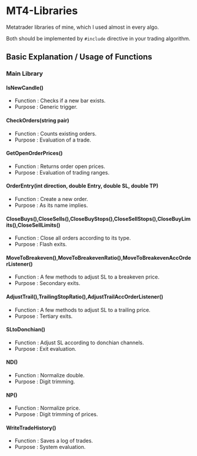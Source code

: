# MT4-Libraries
Metatrader libraries of mine, which I used almost in every algo.

Both should be implemented by ```#include``` directive in your trading algorithm.


## Basic Explanation / Usage of Functions 
### Main Library
#### IsNewCandle()    
- Function        : Checks if a new bar exists.
- Purpose         : Generic trigger.
#### CheckOrders(string pair)   
- Function        : Counts existing orders.
- Purpose         : Evaluation of a trade.
#### GetOpenOrderPrices()   
- Function        : Returns order open prices.
- Purpose         : Evaluation of trading ranges.
#### OrderEntry(int direction, double Entry, double SL, double TP)  
- Function        : Create a new order.
- Purpose         : As its name implies.
#### CloseBuys(),CloseSells(),CloseBuyStops(),CloseSellStops(),CloseBuyLimits(),CloseSellLimits()  
- Function        : Close all orders according to its type.
- Purpose         : Flash exits.
#### MoveToBreakeven(),MoveToBreakevenRatio(),MoveToBreakevenAccOrderListener()  
- Function        : A few methods to adjust SL to a breakeven price.
- Purpose         : Secondary exits.
#### AdjustTrail(),TrailingStopRatio(),AdjustTrailAccOrderListener()
- Function        : A few methods to adjust SL to a trailing price.
- Purpose         : Tertiary exits.
#### SLtoDonchian()   
- Function        : Adjust SL according to donchian channels.
- Purpose         : Exit evaluation. 
#### ND()   
- Function        : Normalize double.
- Purpose         : Digit trimming. 
#### NP()   
- Function        : Normalize price.
- Purpose         : Digit trimming of prices. 
#### WriteTradeHistory()  
- Function        : Saves a log of trades.
- Purpose         : System evaluation. 

